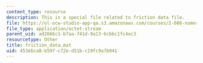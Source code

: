 ```yaml
---
content_type: resource
description: This is a special file related to friction data file.
file: https://ol-ocw-studio-app-qa.s3.amazonaws.com/courses/2-086-numerical-computation-for-mechanical-engineers-spring-2013/453ebca8b597c72ed51bc19fc9a7b941_friction_data.mat
file_type: application/octet-stream
parent_uid: ad2666c1-b7aa-741d-9a13-6cbbc1fc4ec3
resourcetype: Other
title: friction_data.mat
uid: 453ebca8-b597-c72e-d51b-c19fc9a7b941
---
```

